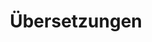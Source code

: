 ---
title: Übersetzungen
layout: translations
type: guide
description: Originale & Übersetzungen des Scrum Guide Expansion Pack
aliases:
  - /downloads/
  - /translations/
---